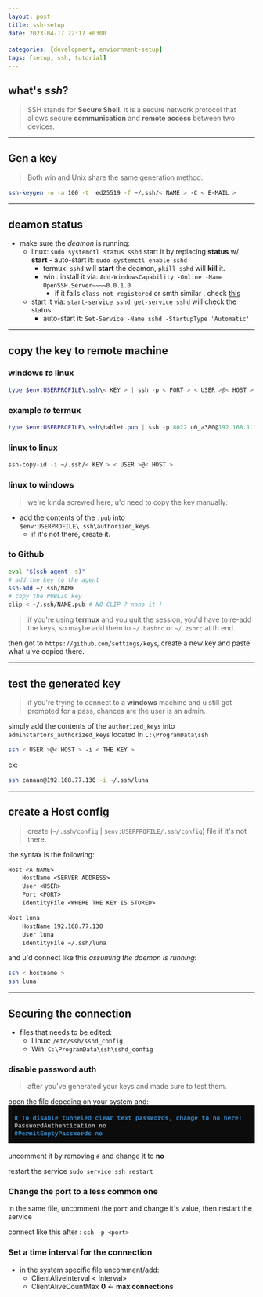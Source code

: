 ```yaml
---
layout: post
title: ssh-setup
date: 2023-04-17 22:17 +0300

categories: [development, enviornment-setup]
tags: [setup, ssh, tutorial]
---
```


## what's *ssh*?

>SSH stands for **Secure Shell**. It is a secure network protocol that allows secure **communication** and **remote access** between two devices.
---
## Gen a key

> Both win and Unix share the same generation method.

```bash
ssh-keygen -o -a 100 -t  ed25519 -f ~/.ssh/< NAME > -C < E-MAIL >
```
---
## deamon status

- make sure the *deamon* is running:
  - linux: `sudo systemctl status sshd` start it by replacing **status** w/ **start**
        - auto-start it: `sudo systemctl enable sshd`
    - termux: `sshd` will **start** the deamon, `pkill sshd` will **kill** it.
    - win : install it via: `Add-WindowsCapability -Online -Name OpenSSH.Server~~~~0.0.1.0`
      - if it fails `class not registered` or smth similar , check [this](https://www.saotn.org/manually-install-openssh-in-windows-server/) 
  - start it via: `start-service sshd`, `get-service sshd` will check the status.
    - auto-start it: `Set-Service -Name sshd -StartupType 'Automatic'`
---
## copy the key to remote machine

### **windows** *to* linux

```powershell
type $env:USERPROFILE\.ssh\< KEY > | ssh -p < PORT > < USER >@< HOST > "cat >> .ssh/authorized_keys"
```

### example *to* **termux**

```powershell
type $env:USERPROFILE\.ssh\tablet.pub | ssh -p 8022 u0_a380@192.168.1.15 "cat >> .ssh/authorized_keys"
```

### **linux** to linux

```bash
ssh-copy-id -i ~/.ssh/< KEY > < USER >@< HOST >
```

### **linux** to windows

> we're kinda screwed here; u'd need to copy the key manually:

- add the contents of the `.pub` into `$env:USERPROFILE\.ssh\authorized_keys`
  - if it's not there, create it.

### to **Github**

```bash
eval "$(ssh-agent -s)"
# add the key to the agent
ssh-add ~/.ssh/NAME
# copy the PUBLIC key
clip < ~/.ssh/NAME.pub # NO CLIP ? nano it !
```

> if you're using **termux** and you quit the session, you'd have to re-add the keys, so maybe add them to `~/.bashrc` or `~/.zshrc` at th end.

then got to `https://github.com/settings/keys`, create a new key and paste what u've copied there.

---

## test the generated key

> if you're trying to connect to a **windows** machine and u still got prompted for a pass, chances are the user is an admin.

simply add the contents of the `authorized_keys` into `adminstartors_authorized_keys` located in `C:\ProgramData\ssh`

```bash
ssh < USER >@< HOST > -i < THE KEY >
```

ex:

```bash
ssh canaan@192.168.77.130 -i ~/.ssh/luna
```
--- 
## create a Host config

> create (`~/.ssh/config` | `$env:USERPROFILE/.ssh/config`) file if it's not there.

the syntax is the following:
```txt
Host <A NAME>
    HostName <SERVER ADDRESS>
    User <USER>
    Port <PORT>
    IdentityFile <WHERE THE KEY IS STORED>
```

```txt
Host luna
    HostName 192.168.77.130
    User luna
    IdentityFile ~/.ssh/luna
```

and u'd connect like this *assuming the daemon is running*: 

```bash
ssh < hostname >
ssh luna
```


---


## Securing the connection

- files that needs to be edited:
  - Linux: `/etc/ssh/sshd_config`
  - Win: `C:\ProgramData\ssh\sshd_config`

### disable password auth

> after you've generated your keys and made sure to test them.

open the file depeding on your system and:
![ssh-password-auth](/assets/images/ssh/password_auth.png)

uncomment it by removing `#` and change it to **no**

restart the service `sudo service ssh restart`

### Change the port to a less common one

in the same file, uncomment the `port` and change it's value, then restart the service

connect like this after : `ssh -p <port>`


### Set a time interval for the connection

- in the system specific file uncomment/add:
  - ClientAliveInterval < Interval>
  - ClientAliveCountMax **0** *<-* **max connections**

